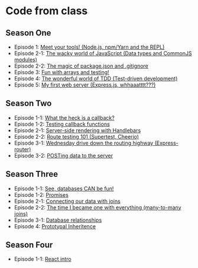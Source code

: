 # Code from class

## Season One
* Episode 1: [Meet your tools! (Node.js, npm/Yarn and the REPL)](S01E01)
* Episode 2-1: [The wacky world of JavaScript (Data types and CommonJS modules)](S01E02-1)
* Episode 2-2: [The magic of package.json and .gitignore](S01E02-2)
* Episode 3: [Fun with arrays and testing!](S01E03)
* Episode 4: [The wonderful world of TDD (Test-driven development)](S01E04)
* Episode 5: [My first web server (Express.js, whhaaatttt???)](S01E05)

## Season Two
* Episode 1-1: [What the heck is a callback?](S02E01-1)
* Episode 1-2: [Testing callback functions](S02E01-2)
* Episode 2-1: [Server-side rendering with Handlebars](S02E02-1)
* Episode 2-2: [Route testing 101 (Supertest, Cheerio)](S02E02-2)
* Episode 3-1: [Wednesday drive down the routing highway (Express-router)](S02E03-1)
* Episode 3-2: [POSTing data to the server](S02E03-2)

## Season Three
* Episode 1-1: [See, databases CAN be fun!](S03E01-1)
* Episode 1-2: [Promises](S03E01-2)
* Episode 2-1: [Connecting our data with joins](S03E02-1)
* Episode 2-2: [The time I became one with everything (many-to-many joins)](S03E02-2)
* Episode 3-1: [Database relationships](S03E03-1)
* Episode 4: [Prototypal Inheritence](S03E04)

## Season Four
* Episode 1-1: [React intro](S04E01-1)
